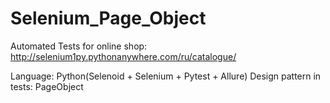 # Selenium_Page_Object

Automated Tests for online shop:
http://selenium1py.pythonanywhere.com/ru/catalogue/

Language: Python(Selenoid + Selenium + Pytest + Allure)
Design pattern in tests: PageObject

